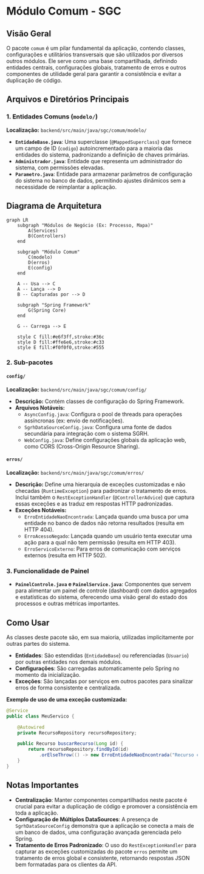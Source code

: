 # Módulo Comum - SGC

## Visão Geral
O pacote `comum` é um pilar fundamental da aplicação, contendo classes, configurações e utilitários transversais que são utilizados por diversos outros módulos. Ele serve como uma base compartilhada, definindo entidades centrais, configurações globais, tratamento de erros e outros componentes de utilidade geral para garantir a consistência e evitar a duplicação de código.

## Arquivos e Diretórios Principais

### 1. Entidades Comuns (`modelo/`)
**Localização:** `backend/src/main/java/sgc/comum/modelo/`
- **`EntidadeBase.java`**: Uma superclasse (`@MappedSuperclass`) que fornece um campo de ID (`codigo`) autoincrementado para a maioria das entidades do sistema, padronizando a definição de chaves primárias.
- **`Administrador.java`**: Entidade que representa um administrador do sistema, com permissões elevadas.
- **`Parametro.java`**: Entidade para armazenar parâmetros de configuração do sistema no banco de dados, permitindo ajustes dinâmicos sem a necessidade de reimplantar a aplicação.

## Diagrama de Arquitetura
```mermaid
graph LR
    subgraph "Módulos de Negócio (Ex: Processo, Mapa)"
        A(Services)
        B(Controllers)
    end

    subgraph "Módulo Comum"
        C(modelo)
        D(erros)
        E(config)
    end

    A -- Usa --> C
    A -- Lança --> D
    B -- Capturadas por --> D

    subgraph "Spring Framework"
        G(Spring Core)
    end

    G -- Carrega --> E

    style C fill:#e6f3ff,stroke:#36c
    style D fill:#ffe6e6,stroke:#c33
    style E fill:#f0f0f0,stroke:#555
```

### 2. Sub-pacotes

#### `config/`
**Localização:** `backend/src/main/java/sgc/comum/config/`
- **Descrição:** Contém classes de configuração do Spring Framework.
- **Arquivos Notáveis:**
  - `AsyncConfig.java`: Configura o pool de threads para operações assíncronas (ex: envio de notificações).
  - `SgrhDataSourceConfig.java`: Configura uma fonte de dados secundária para integração com o sistema SGRH.
  - `WebConfig.java`: Define configurações globais da aplicação web, como CORS (Cross-Origin Resource Sharing).

#### `erros/`
**Localização:** `backend/src/main/java/sgc/comum/erros/`
- **Descrição:** Define uma hierarquia de exceções customizadas e não checadas (`RuntimeException`) para padronizar o tratamento de erros. Inclui também o `RestExceptionHandler` (`@ControllerAdvice`) que captura essas exceções e as traduz em respostas HTTP padronizadas.
- **Exceções Notáveis:**
  - `ErroEntidadeNaoEncontrada`: Lançada quando uma busca por uma entidade no banco de dados não retorna resultados (resulta em HTTP 404).
  - `ErroAcessoNegado`: Lançada quando um usuário tenta executar uma ação para a qual não tem permissão (resulta em HTTP 403).
  - `ErroServicoExterno`: Para erros de comunicação com serviços externos (resulta em HTTP 502).

### 3. Funcionalidade de Painel
- **`PainelControle.java` e `PainelService.java`**: Componentes que servem para alimentar um painel de controle (dashboard) com dados agregados e estatísticas do sistema, oferecendo uma visão geral do estado dos processos e outras métricas importantes.

## Como Usar
As classes deste pacote são, em sua maioria, utilizadas implicitamente por outras partes do sistema.
- **Entidades**: São estendidas (`EntidadeBase`) ou referenciadas (`Usuario`) por outras entidades nos demais módulos.
- **Configurações**: São carregadas automaticamente pelo Spring no momento da inicialização.
- **Exceções**: São lançadas por serviços em outros pacotes para sinalizar erros de forma consistente e centralizada.

**Exemplo de uso de uma exceção customizada:**
```java
@Service
public class MeuServico {

    @Autowired
    private RecursoRepository recursoRepository;

    public Recurso buscarRecurso(Long id) {
        return recursoRepository.findById(id)
            .orElseThrow(() -> new ErroEntidadeNaoEncontrada("Recurso com ID " + id + " não encontrado."));
    }
}
```

## Notas Importantes
- **Centralização**: Manter componentes compartilhados neste pacote é crucial para evitar a duplicação de código e promover a consistência em toda a aplicação.
- **Configuração de Múltiplos DataSources**: A presença de `SgrhDataSourceConfig` demonstra que a aplicação se conecta a mais de um banco de dados, uma configuração avançada gerenciada pelo Spring.
- **Tratamento de Erros Padronizado**: O uso do `RestExceptionHandler` para capturar as exceções customizadas do pacote `erros` permite um tratamento de erros global e consistente, retornando respostas JSON bem formatadas para os clientes da API.